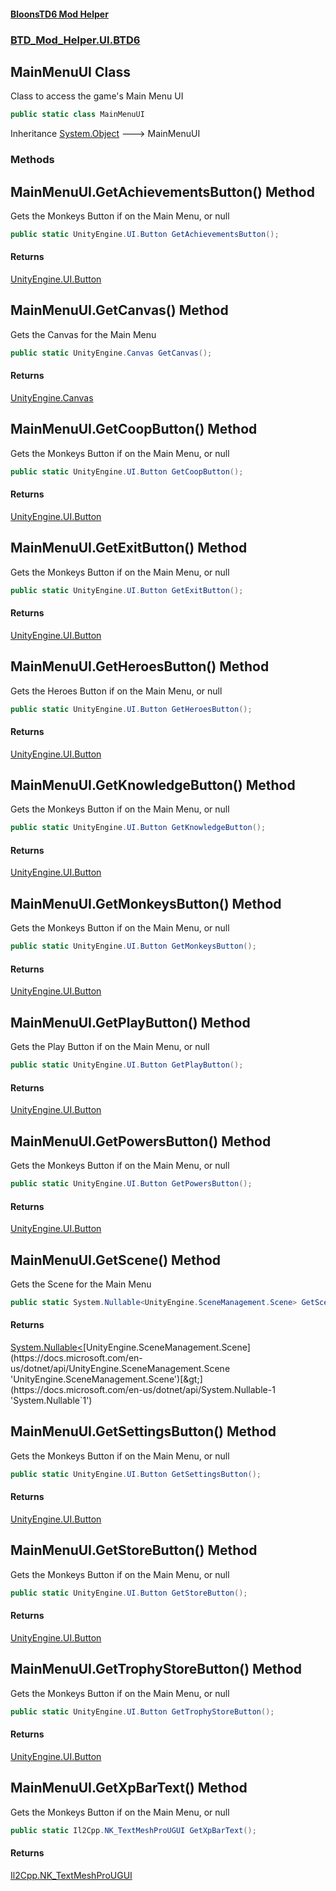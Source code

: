 #### [BloonsTD6 Mod Helper](README.md 'README')
### [BTD_Mod_Helper.UI.BTD6](README.md#BTD_Mod_Helper.UI.BTD6 'BTD_Mod_Helper.UI.BTD6')

## MainMenuUI Class

Class to access the game's Main Menu UI

```csharp
public static class MainMenuUI
```

Inheritance [System.Object](https://docs.microsoft.com/en-us/dotnet/api/System.Object 'System.Object') &#129106; MainMenuUI
### Methods

<a name='BTD_Mod_Helper.UI.BTD6.MainMenuUI.GetAchievementsButton()'></a>

## MainMenuUI.GetAchievementsButton() Method

Gets the Monkeys Button if on the Main Menu, or null

```csharp
public static UnityEngine.UI.Button GetAchievementsButton();
```

#### Returns
[UnityEngine.UI.Button](https://docs.microsoft.com/en-us/dotnet/api/UnityEngine.UI.Button 'UnityEngine.UI.Button')

<a name='BTD_Mod_Helper.UI.BTD6.MainMenuUI.GetCanvas()'></a>

## MainMenuUI.GetCanvas() Method

Gets the Canvas for the Main Menu

```csharp
public static UnityEngine.Canvas GetCanvas();
```

#### Returns
[UnityEngine.Canvas](https://docs.microsoft.com/en-us/dotnet/api/UnityEngine.Canvas 'UnityEngine.Canvas')

<a name='BTD_Mod_Helper.UI.BTD6.MainMenuUI.GetCoopButton()'></a>

## MainMenuUI.GetCoopButton() Method

Gets the Monkeys Button if on the Main Menu, or null

```csharp
public static UnityEngine.UI.Button GetCoopButton();
```

#### Returns
[UnityEngine.UI.Button](https://docs.microsoft.com/en-us/dotnet/api/UnityEngine.UI.Button 'UnityEngine.UI.Button')

<a name='BTD_Mod_Helper.UI.BTD6.MainMenuUI.GetExitButton()'></a>

## MainMenuUI.GetExitButton() Method

Gets the Monkeys Button if on the Main Menu, or null

```csharp
public static UnityEngine.UI.Button GetExitButton();
```

#### Returns
[UnityEngine.UI.Button](https://docs.microsoft.com/en-us/dotnet/api/UnityEngine.UI.Button 'UnityEngine.UI.Button')

<a name='BTD_Mod_Helper.UI.BTD6.MainMenuUI.GetHeroesButton()'></a>

## MainMenuUI.GetHeroesButton() Method

Gets the Heroes Button if on the Main Menu, or null

```csharp
public static UnityEngine.UI.Button GetHeroesButton();
```

#### Returns
[UnityEngine.UI.Button](https://docs.microsoft.com/en-us/dotnet/api/UnityEngine.UI.Button 'UnityEngine.UI.Button')

<a name='BTD_Mod_Helper.UI.BTD6.MainMenuUI.GetKnowledgeButton()'></a>

## MainMenuUI.GetKnowledgeButton() Method

Gets the Monkeys Button if on the Main Menu, or null

```csharp
public static UnityEngine.UI.Button GetKnowledgeButton();
```

#### Returns
[UnityEngine.UI.Button](https://docs.microsoft.com/en-us/dotnet/api/UnityEngine.UI.Button 'UnityEngine.UI.Button')

<a name='BTD_Mod_Helper.UI.BTD6.MainMenuUI.GetMonkeysButton()'></a>

## MainMenuUI.GetMonkeysButton() Method

Gets the Monkeys Button if on the Main Menu, or null

```csharp
public static UnityEngine.UI.Button GetMonkeysButton();
```

#### Returns
[UnityEngine.UI.Button](https://docs.microsoft.com/en-us/dotnet/api/UnityEngine.UI.Button 'UnityEngine.UI.Button')

<a name='BTD_Mod_Helper.UI.BTD6.MainMenuUI.GetPlayButton()'></a>

## MainMenuUI.GetPlayButton() Method

Gets the Play Button if on the Main Menu, or null

```csharp
public static UnityEngine.UI.Button GetPlayButton();
```

#### Returns
[UnityEngine.UI.Button](https://docs.microsoft.com/en-us/dotnet/api/UnityEngine.UI.Button 'UnityEngine.UI.Button')

<a name='BTD_Mod_Helper.UI.BTD6.MainMenuUI.GetPowersButton()'></a>

## MainMenuUI.GetPowersButton() Method

Gets the Monkeys Button if on the Main Menu, or null

```csharp
public static UnityEngine.UI.Button GetPowersButton();
```

#### Returns
[UnityEngine.UI.Button](https://docs.microsoft.com/en-us/dotnet/api/UnityEngine.UI.Button 'UnityEngine.UI.Button')

<a name='BTD_Mod_Helper.UI.BTD6.MainMenuUI.GetScene()'></a>

## MainMenuUI.GetScene() Method

Gets the Scene for the Main Menu

```csharp
public static System.Nullable<UnityEngine.SceneManagement.Scene> GetScene();
```

#### Returns
[System.Nullable&lt;](https://docs.microsoft.com/en-us/dotnet/api/System.Nullable-1 'System.Nullable`1')[UnityEngine.SceneManagement.Scene](https://docs.microsoft.com/en-us/dotnet/api/UnityEngine.SceneManagement.Scene 'UnityEngine.SceneManagement.Scene')[&gt;](https://docs.microsoft.com/en-us/dotnet/api/System.Nullable-1 'System.Nullable`1')

<a name='BTD_Mod_Helper.UI.BTD6.MainMenuUI.GetSettingsButton()'></a>

## MainMenuUI.GetSettingsButton() Method

Gets the Monkeys Button if on the Main Menu, or null

```csharp
public static UnityEngine.UI.Button GetSettingsButton();
```

#### Returns
[UnityEngine.UI.Button](https://docs.microsoft.com/en-us/dotnet/api/UnityEngine.UI.Button 'UnityEngine.UI.Button')

<a name='BTD_Mod_Helper.UI.BTD6.MainMenuUI.GetStoreButton()'></a>

## MainMenuUI.GetStoreButton() Method

Gets the Monkeys Button if on the Main Menu, or null

```csharp
public static UnityEngine.UI.Button GetStoreButton();
```

#### Returns
[UnityEngine.UI.Button](https://docs.microsoft.com/en-us/dotnet/api/UnityEngine.UI.Button 'UnityEngine.UI.Button')

<a name='BTD_Mod_Helper.UI.BTD6.MainMenuUI.GetTrophyStoreButton()'></a>

## MainMenuUI.GetTrophyStoreButton() Method

Gets the Monkeys Button if on the Main Menu, or null

```csharp
public static UnityEngine.UI.Button GetTrophyStoreButton();
```

#### Returns
[UnityEngine.UI.Button](https://docs.microsoft.com/en-us/dotnet/api/UnityEngine.UI.Button 'UnityEngine.UI.Button')

<a name='BTD_Mod_Helper.UI.BTD6.MainMenuUI.GetXpBarText()'></a>

## MainMenuUI.GetXpBarText() Method

Gets the Monkeys Button if on the Main Menu, or null

```csharp
public static Il2Cpp.NK_TextMeshProUGUI GetXpBarText();
```

#### Returns
[Il2Cpp.NK_TextMeshProUGUI](https://docs.microsoft.com/en-us/dotnet/api/Il2Cpp.NK_TextMeshProUGUI 'Il2Cpp.NK_TextMeshProUGUI')